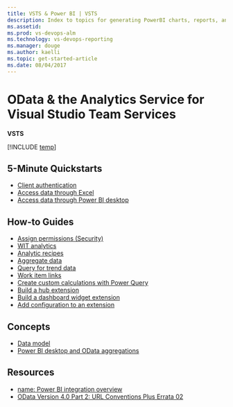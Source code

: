 ```yaml
---
title: VSTS & Power BI | VSTS 
description: Index to topics for generating PowerBI charts, reports, and dashboards for VSTS and and Team Foundation Server (TFS)  
ms.assetid:  
ms.prod: vs-devops-alm
ms.technology: vs-devops-reporting
ms.manager: douge
ms.author: kaelli
ms.topic: get-started-article 
ms.date: 08/04/2017
---
```


# OData & the Analytics Service for Visual Studio Team Services

**VSTS**

[!INCLUDE [temp](../_shared/analytics-preview.md)]


<!---
## Overview  
- [OData & the Analytics Service](overview-analytics-service.md)
-->

## 5-Minute Quickstarts  
- [Client authentication ](client-authentication-options.md)  
- [Access data through Excel](access-analytics-excel.md)  
- [Access data through Power BI desktop](access-analytics-power-bi.md)  

## How-to Guides

- [Assign permissions (Security)](/vsts/report/analytics/analytics-security?toc=/vsts/report/analytics/toc.json)  
- [WIT analytics](wit-analytics.md)
- [Analytic recipes](analytics-recipes.md)  
- [Aggregate data](aggregated-data-analytics.md)  
- [Query for trend data](querying-for-trend-data.md)  
- [Work item links](work-item-links.md)  
- [Create custom calculations with Power Query](custom-calculations.md)  
- [Build a hub extension](building-extension-against-analytics-service.md)  
- [Build a dashboard widget extension](widget-extensions-against-analytics-service.md)  
- [Add configuration to an extension](widget-extension-against-analytics-service-configuration.md)   
 


## Concepts 
- [Data model](data-model-analytics-service.md)  
- [Power BI desktop and OData aggregations](using-odata-aggregations-with-power-bi-desktop.md)   

 
## Resources 

- [name: Power BI integration overview](../powerbi/overview.md)  
- [OData Version 4.0 Part 2: URL Conventions Plus Errata 02](http://docs.oasis-open.org/odata/odata/v4.0/errata02/os/complete/part2-url-conventions/odata-v4.0-errata02-os-part2-url-conventions-complete.html)
